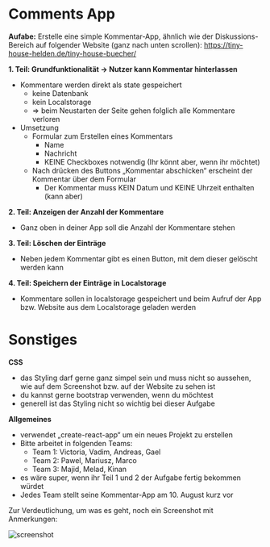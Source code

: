 # Comments App

**Aufabe:**
Erstelle eine simple Kommentar-App, ähnlich wie der Diskussions-Bereich auf folgender Website (ganz nach unten scrollen): https://tiny-house-helden.de/tiny-house-buecher/ 


**1. Teil: Grundfunktionalität -> Nutzer kann Kommentar hinterlassen**
* Kommentare werden direkt als state gespeichert
    * keine Datenbank
    * kein Localstorage
    * => beim Neustarten der Seite gehen folglich alle Kommentare verloren
* Umsetzung
    * Formular zum Erstellen eines Kommentars 
        * Name
        * Nachricht
        * KEINE Checkboxes notwendig (Ihr könnt aber, wenn ihr möchtet)
    * Nach drücken des Buttons „Kommentar abschicken“ erscheint der Kommentar über dem Formular
        * Der Kommentar muss KEIN Datum und KEINE Uhrzeit enthalten (kann aber)

**2. Teil: Anzeigen der Anzahl der Kommentare**
* Ganz oben in deiner App soll die Anzahl der Kommentare stehen
  
**3. Teil: Löschen der Einträge**
* Neben jedem Kommentar gibt es einen Button, mit dem dieser gelöscht werden kann

**4. Teil: Speichern der Einträge in Localstorage**
* Kommentare sollen in localstorage gespeichert und beim Aufruf der App bzw. Website aus dem Localstorage geladen werden

# Sonstiges

**CSS**
* das Styling darf gerne ganz simpel sein und muss nicht so aussehen, wie auf dem Screenshot bzw. auf der Website zu sehen ist
* du kannst gerne bootstrap verwenden, wenn du möchtest
* generell ist das Styling nicht so wichtig bei dieser Aufgabe

**Allgemeines**
* verwendet „create-react-app“ um ein neues Projekt zu erstellen
* Bitte arbeitet in folgenden Teams:
  * Team 1: Victoria, Vadim, Andreas, Gael
  * Team 2: Pawel, Mariusz, Marco
  * Team 3: Majid, Melad, Kinan
* es wäre super, wenn ihr Teil 1 und 2 der Aufgabe fertig bekommen würdet
* Jedes Team stellt seine Kommentar-App am 10. August kurz vor 

Zur Verdeutlichung, um was es geht, noch ein Screenshot mit Anmerkungen:

![screenshot](Kommentar-App.png)
